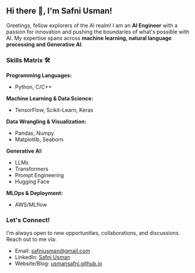 ## Hi there 👋, I'm Safni Usman!

Greetings, fellow explorers of the AI realm! I am an **AI Engineer** with a passion for innovation and pushing the boundaries of what's possible with AI. My expertise spans across **machine learning, natural language processing and Generative AI**.

### Skills Matrix 🛠️

**Programming Languages:**
- Python, C/C++

**Machine Learning & Data Science:**
- TensorFlow, Scikit-Learn, Keras

**Data Wrangling & Visualization:**
- Pandas, Numpy
- Matplotlib, Seaborn

**Generative AI:**
- LLMs
- Transformers
- Prompt Engineering
- Hugging Face

**MLOps & Deployment:**
- AWS/MLflow

### Let's Connect!

I'm always open to new opportunities, collaborations, and discussions. Reach out to me via:

- Email: safniusman@gmail.com
- LinkedIn: [Safni Usman](https://www.linkedin.com/in/safniusman/)
- Website/Blog: [usmansafni.github.io](https://usmansafni.github.io/)
